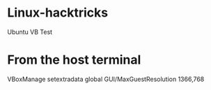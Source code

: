 # Linux-hacktricks
Ubuntu VB Test
# From the host terminal
VBoxManage setextradata global GUI/MaxGuestResolution 1366,768
